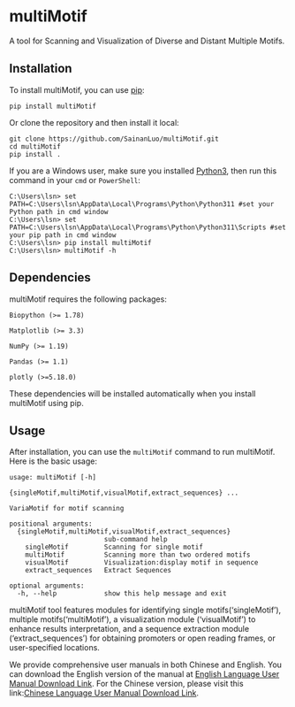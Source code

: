 # multiMotif
 A tool for Scanning and Visualization of Diverse and Distant Multiple Motifs.

## Installation

To install multiMotif, you can use [pip](https://pip.pypa.io/en/stable/installation/):

```
pip install multiMotif
```


Or clone the repository and then install it local:

```
git clone https://github.com/SainanLuo/multiMotif.git
cd multiMotif
pip install .
```

If you are a Windows user, make sure you installed [Python3](https://www.python.org/downloads/), then run this command in your `cmd` or `PowerShell`:

```
C:\Users\lsn> set PATH=C:\Users\lsn\AppData\Local\Programs\Python\Python311 #set your Python path in cmd window
C:\Users\lsn> set PATH=C:\Users\lsn\AppData\Local\Programs\Python\Python311\Scripts #set your pip path in cmd window
C:\Users\lsn> pip install multiMotif
C:\Users\lsn> multiMotif -h
```

## Dependencies

multiMotif requires the following packages:

`Biopython (>= 1.78)`

`Matplotlib (>= 3.3)`

`NumPy (>= 1.19)`

`Pandas (>= 1.1)`

`plotly (>=5.18.0)`

These dependencies will be installed automatically when you install multiMotif using pip.

## Usage

After installation, you can use the `multiMotif` command to run multiMotif. Here is the basic usage:

```
usage: multiMotif [-h]
                  {singleMotif,multiMotif,visualMotif,extract_sequences} ...

VariaMotif for motif scanning

positional arguments:
  {singleMotif,multiMotif,visualMotif,extract_sequences}
                        sub-command help
    singleMotif         Scanning for single motif
    multiMotif          Scanning more than two ordered motifs
    visualMotif         Visualization:display motif in sequence
    extract_sequences   Extract Sequences

optional arguments:
  -h, --help            show this help message and exit
```

multiMotif tool features modules for identifying single motifs(‘singleMotif’), multiple motifs(‘multiMotif’), a visualization module (‘visualMotif’) to enhance results interpretation, and a sequence extraction module (‘extract_sequences’) for obtaining promoters or open reading frames, or user-specified locations. 

We provide comprehensive user manuals in both Chinese and English. You can download the English version of the manual at [English Language User Manual Download Link](https://github.com/SainanLuo/multiMotif/releases/download/v1.2.3/multiMotif_Installation_UsageInstructions_EnglishLanguage.pdf). For the Chinese version, please visit this link:[Chinese Language User Manual Download Link](https://github.com/SainanLuo/multiMotif/releases/download/v1.2.3/multiMotif_Installation_UsageInstructions_ChineseLanguage.pdf).


